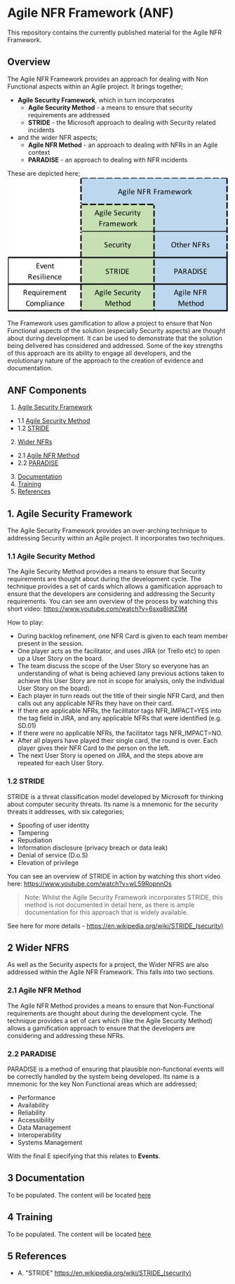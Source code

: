 
# Agile NFR Framework (ANF)

This repository contains the currently published material for the Agile NFR Framework.

## Overview

The Agile NFR Framework provides an approach for dealing with Non Functional aspects within an Agile project.  It brings together;
- **Agile Security Framework**, which in turn incorporates
  - **Agile Security Method** - a means to ensure that security requirements are addressed
  - **STRIDE** - the Microsoft approach to dealing with Security related incidents
- and the wider NFR aspects;
  - **Agile NFR Method** - an approach to dealing with NFRs in an Agile context
  - **PARADISE** - an approach to dealing with NFR incidents

These are depicted here;
![agile-nfr-framework](docs/images/anf-overview.png)

The Framework uses gamification to allow a project to ensure that Non Functional aspects of the solution (especially Security aspects) are thought about during development.  It can be used to demonstrate that the solution being delivered has considered and addressed.  Some of the key strengths of this approach are its ability to engage all developers, and the evolutionary nature of the approach to the creation of evidence and documentation.

## ANF Components

1. [Agile Security Framework](#1-asf)
  - 1.1 [Agile Security Method](#11-asm)
  - 1.2 [STRIDE](#12-stride)
2. [Wider NFRs](#2-nfrs)
  - 2.1 [Agile NFR Method](#21-anm)
  - 2.2 [PARADISE](#22-paradise)
3. [Documentation](#3-documentation)
4. [Training](#4-training)
5. [References](#5-references)

## 1. Agile Security Framework

The Agile Security Framework provides an over-arching technique to addressing Security within an Agile project. It incorporates two techniques.

### 1.1 Agile Security Method

The Agile Security Method provides a means to ensure that Security requirements are thought about during the development cycle.  The technique provides a set of cards which allows a gamification approach to ensure that the developers are considering and addressing the Security requirements. You can see ann overview of the process by watching this short video: https://www.youtube.com/watch?v=6sxq8ldtZ9M

How to play: 
  - During backlog refinement, one NFR Card is given to each team member present in the session.
  - One player acts as the facilitator, and uses JIRA (or Trello etc) to open up a User Story on the board.
  - The team discuss the scope of the User Story so everyone has an understanding of what is being achieved (any previous actions taken to achieve this User Story are not in scope for analysis, only the individual User Story on the board).
  - Each player in turn reads out the title of their single NFR Card, and then calls out any applicable NFRs they have on their card.
  - If there are applicable NFRs, the facilitator tags NFR_IMPACT=YES into the tag field in JIRA, and any applicable NFRs that were identified (e.g. SD.01)
  - If there were no applicable NFRs, the facilitator tags NFR_IMPACT=NO.
  - After all players have played their single card, the round is over. Each player gives their NFR Card to the person on the left.
  - The next User Story is opened on JIRA, and the steps above are repeated for each User Story. 

### 1.2 STRIDE

STRIDE is a threat classification model developed by Microsoft for thinking about computer security threats. Its name is a mnemonic for the security threats it addresses, with six categories;

  - Spoofing of user identity
  - Tampering
  - Repudiation
  - Information disclosure (privacy breach or data leak)
  - Denial of service (D.o.S)
  - Elevation of privilege
  
You can see an overview of STRIDE in action by watching this short video here: https://www.youtube.com/watch?v=wL59RopnnOs

> Note: Whilst the Agile Security Framework incorporates STRIDE, this method is not documented in detail here, as there is ample documentation for this approach that is widely available.

See here for more details - https://en.wikipedia.org/wiki/STRIDE_(security)
 
## 2 Wider NFRS 

As well as the Security aspects for a project, the Wider NFRS are also addressed within the Agile NFR Framework.  This falls into two sections.

### 2.1 Agile NFR Method

The Agile NFR Method provides a means to ensure that Non-Functional requirements are thought about during the development cycle.  The technique provides a set of cars which (like the Agile Security Method) allows a gamification approach to ensure that the developers are considering and addressing these NFRs.


### 2.2 PARADISE

PARADISE is a method of ensuring that plausible non-functional events will be correctly handled by the system being developed.  Its name is a mnemonic for the key Non Functional areas which are addressed;


  - Performance 
  - Availability 
  - Reliability 
  - Accessibility
  - Data Management
  - Interoperability
  - Systems Management 

With the final E specifying that this relates to **Events**.

## 3 Documentation

To be populated.  The content will be located [here](docs/)

## 4 Training

To be populated.  The content will be located [here](howto/)

## 5 References


* A. "STRIDE" https://en.wikipedia.org/wiki/STRIDE_(security)
